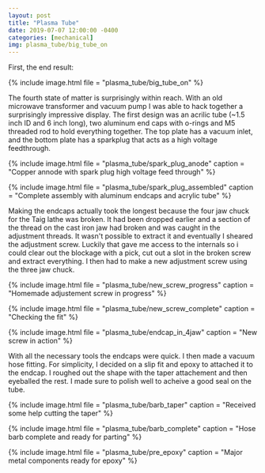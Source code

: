 ```yaml
---
layout: post
title: "Plasma Tube"
date: 2019-07-07 12:00:00 -0400
categories: [mechanical]
img: plasma_tube/big_tube_on
---
```


First, the end result:

{% include image.html
file = "plasma_tube/big_tube_on"
%}

The fourth state of matter is surprisingly within reach. With an old microwave transformer and vacuum pump I was able to hack together a surprisingly impressive display. The first design was an acrilic tube (~1.5 inch ID and 6 inch long), two aluminum end caps with o-rings and M5 threaded rod to hold everything together. The top plate has a vacuum inlet, and the bottom plate has a sparkplug that acts as a high voltage feedthrough.

{% include image.html
file = "plasma_tube/spark_plug_anode"
caption = "Copper annode with spark plug high voltage feed through"
%}

{% include image.html
    file = "plasma_tube/spark_plug_assembled"
    caption = "Complete assembly with aluminum endcaps and acrylic tube"
%}

Making the endcaps actually took the longest because the four jaw chuck for the Taig lathe was broken. It had been dropped earlier and a section of the thread on the cast iron jaw had broken and was caught in the adjustment threads. It wasn't possible to extract it and eventually I sheared the adjustment screw. Luckily that gave me access to the internals so i could clear out the blockage with a pick, cut out a slot in the broken screw and extract everything. I then had to make a new adjustment screw using the three jaw chuck.

{% include image.html
    file = "plasma_tube/new_screw_progress"
    caption = "Homemade adjustement screw in progress"
%}

{% include image.html
    file = "plasma_tube/new_screw_complete"
    caption = "Checking the fit"
%}

{% include image.html
    file = "plasma_tube/endcap_in_4jaw"
    caption = "New screw in action"
%}

With all the necessary tools the endcaps were quick. I then made a vacuum hose fitting. For simplicity, I decided on a slip fit and epoxy to attached it to the endcap. I roughed out the shape with the taper attachement and then eyeballed the rest. I made sure to polish well to acheive a good seal on the tube.

{% include image.html
    file = "plasma_tube/barb_taper"
    caption = "Received some help cutting the taper"
%}

{% include image.html
    file = "plasma_tube/barb_complete"
    caption = "Hose barb complete and ready for parting"
%}

{% include image.html
    file = "plasma_tube/pre_epoxy"
    caption = "Major metal components ready for epoxy"
%}
